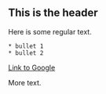 ## This is the header

Here is some regular text.

	* bullet 1
	* bullet 2
[Link to Google](http://www.google.com)

More text.